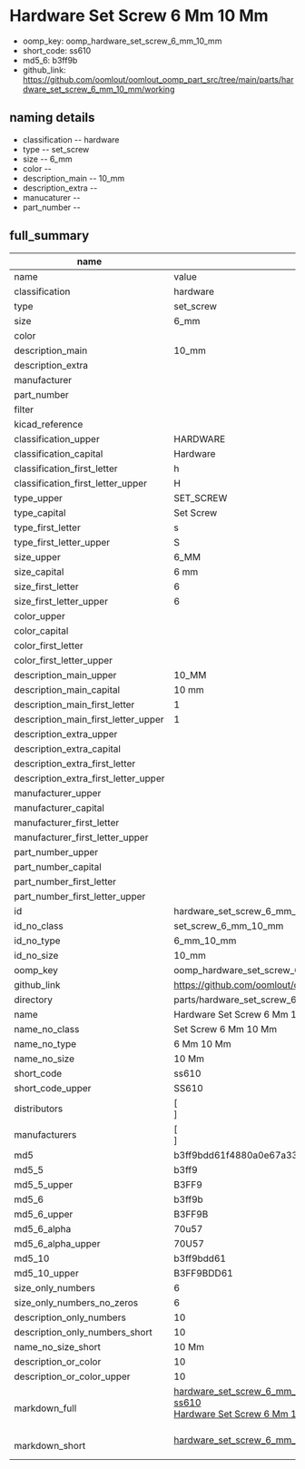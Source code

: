# Hardware Set Screw 6 Mm 10 Mm

  
* oomp_key: oomp_hardware_set_screw_6_mm_10_mm 
* short_code: ss610
* md5_6: b3ff9b  
* github_link: https://github.com/oomlout/oomlout_oomp_part_src/tree/main/parts/hardware_set_screw_6_mm_10_mm/working  
## naming details
* classification -- hardware
* type -- set_screw
* size -- 6_mm
* color -- 
* description_main -- 10_mm
* description_extra -- 
* manucaturer -- 
* part_number -- 





## full_summary
| name | value | 
| --- | --- | 
| name | value | 
| classification | hardware | 
| type | set_screw | 
| size | 6_mm | 
| color |  | 
| description_main | 10_mm | 
| description_extra |  | 
| manufacturer |  | 
| part_number |  | 
| filter |  | 
| kicad_reference |  | 
| classification_upper | HARDWARE | 
| classification_capital | Hardware | 
| classification_first_letter | h | 
| classification_first_letter_upper | H | 
| type_upper | SET_SCREW | 
| type_capital | Set Screw | 
| type_first_letter | s | 
| type_first_letter_upper | S | 
| size_upper | 6_MM | 
| size_capital | 6 mm | 
| size_first_letter | 6 | 
| size_first_letter_upper | 6 | 
| color_upper |  | 
| color_capital |  | 
| color_first_letter |  | 
| color_first_letter_upper |  | 
| description_main_upper | 10_MM | 
| description_main_capital | 10 mm | 
| description_main_first_letter | 1 | 
| description_main_first_letter_upper | 1 | 
| description_extra_upper |  | 
| description_extra_capital |  | 
| description_extra_first_letter |  | 
| description_extra_first_letter_upper |  | 
| manufacturer_upper |  | 
| manufacturer_capital |  | 
| manufacturer_first_letter |  | 
| manufacturer_first_letter_upper |  | 
| part_number_upper |  | 
| part_number_capital |  | 
| part_number_first_letter |  | 
| part_number_first_letter_upper |  | 
| id | hardware_set_screw_6_mm_10_mm | 
| id_no_class | set_screw_6_mm_10_mm | 
| id_no_type | 6_mm_10_mm | 
| id_no_size | 10_mm | 
| oomp_key | oomp_hardware_set_screw_6_mm_10_mm | 
| github_link | https://github.com/oomlout/oomlout_oomp_part_src/tree/main/parts/hardware_set_screw_6_mm_10_mm/working | 
| directory | parts/hardware_set_screw_6_mm_10_mm | 
| name | Hardware Set Screw 6 Mm 10 Mm | 
| name_no_class | Set Screw 6 Mm 10 Mm | 
| name_no_type | 6 Mm 10 Mm | 
| name_no_size | 10 Mm | 
| short_code | ss610 | 
| short_code_upper | SS610 | 
| distributors | [<br>] | 
| manufacturers | [<br>] | 
| md5 | b3ff9bdd61f4880a0e67a335ef87f45a | 
| md5_5 | b3ff9 | 
| md5_5_upper | B3FF9 | 
| md5_6 | b3ff9b | 
| md5_6_upper | B3FF9B | 
| md5_6_alpha | 70u57 | 
| md5_6_alpha_upper | 70U57 | 
| md5_10 | b3ff9bdd61 | 
| md5_10_upper | B3FF9BDD61 | 
| size_only_numbers | 6 | 
| size_only_numbers_no_zeros | 6 | 
| description_only_numbers | 10 | 
| description_only_numbers_short | 10 | 
| name_no_size_short | 10 Mm | 
| description_or_color | 10 | 
| description_or_color_upper | 10 | 
| markdown_full | [hardware_set_screw_6_mm_10_mm](https://github.com/oomlout/oomlout_oomp_part_src/tree/main/parts/hardware_set_screw_6_mm_10_mm/working)<br>[ss610](https://github.com/oomlout/oomlout_oomp_part_src/tree/main/parts/hardware_set_screw_6_mm_10_mm/working)<br>[Hardware Set Screw 6 Mm 10 Mm](https://github.com/oomlout/oomlout_oomp_part_src/tree/main/parts/hardware_set_screw_6_mm_10_mm/working)<br><br> | 
| markdown_short | [hardware_set_screw_6_mm_10_mm](https://github.com/oomlout/oomlout_oomp_part_src/tree/main/parts/hardware_set_screw_6_mm_10_mm/working)<br><br> | 
